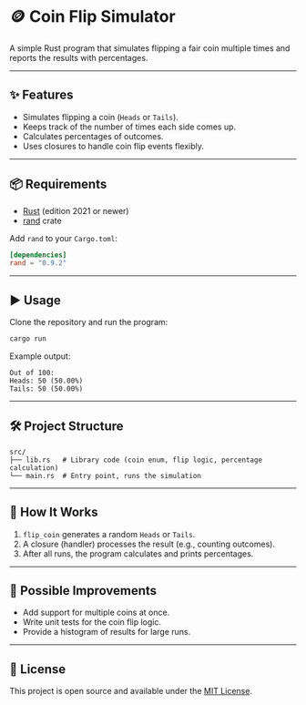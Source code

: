 # 🪙 Coin Flip Simulator

A simple Rust program that simulates flipping a fair coin multiple times and reports the results with percentages.

---

## ✨ Features
- Simulates flipping a coin (`Heads` or `Tails`).
- Keeps track of the number of times each side comes up.
- Calculates percentages of outcomes.
- Uses closures to handle coin flip events flexibly.

---

## 📦 Requirements
- [Rust](https://www.rust-lang.org/) (edition 2021 or newer)
- [rand](https://crates.io/crates/rand) crate

Add `rand` to your `Cargo.toml`:

```toml
[dependencies]
rand = "0.9.2"
```

---

## ▶️ Usage
Clone the repository and run the program:

```bash
cargo run
```

Example output:

```
Out of 100:
Heads: 50 (50.00%)
Tails: 50 (50.00%)
```

---

## 🛠 Project Structure
```
src/
├── lib.rs   # Library code (coin enum, flip logic, percentage calculation)
└── main.rs  # Entry point, runs the simulation
```

---

## 📖 How It Works
1. `flip_coin` generates a random `Heads` or `Tails`.
2. A closure (handler) processes the result (e.g., counting outcomes).
3. After all runs, the program calculates and prints percentages.

---

## 🔮 Possible Improvements
- Add support for multiple coins at once.
- Write unit tests for the coin flip logic.
- Provide a histogram of results for large runs.

---

## 📜 License
This project is open source and available under the [MIT License](LICENSE).
